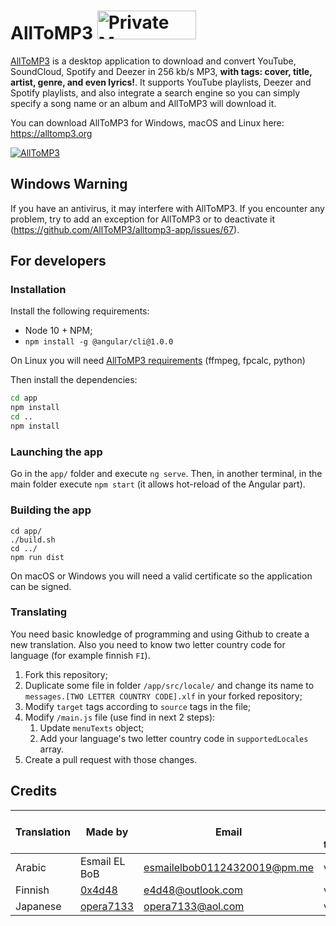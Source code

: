 # AllToMP3 <a href="https://packagecloud.io/"><img alt="Private Maven, RPM, DEB, PyPi and RubyGem Repository | packagecloud" height="46" src="https://packagecloud.io/images/packagecloud-badge.png" width="158" /></a>

[AllToMP3](https://alltomp3.org) is a desktop application to download and convert YouTube, SoundCloud, Spotify and Deezer in 256 kb/s MP3, **with tags: cover, title, artist, genre, and even lyrics!**.
It supports YouTube playlists, Deezer and Spotify playlists, and also integrate a search engine so you can simply specify a song name or an album and AllToMP3 will download it.

You can download AllToMP3 for Windows, macOS and Linux here: https://alltomp3.org

[![AllToMP3](alltomp3.png)](https://alltomp3.org)

## Windows Warning
If you have an antivirus, it may interfere with AllToMP3.
If you encounter any problem, try to add an exception for AllToMP3 or to deactivate it (https://github.com/AllToMP3/alltomp3-app/issues/67).

## For developers
### Installation
Install the following requirements:
- Node 10 + NPM;
- `npm install -g @angular/cli@1.0.0`

On Linux you will need [AllToMP3 requirements](https://github.com/AllToMP3/alltomp3#requirements) (ffmpeg, fpcalc, python)

Then install the dependencies:
```bash
cd app
npm install
cd ..
npm install
```

### Launching the app
Go in the `app/` folder and execute `ng serve`.
Then, in another terminal, in the main folder execute `npm start` (it allows hot-reload of the Angular part).

### Building the app
```
cd app/
./build.sh
cd ../
npm run dist
```
On macOS or Windows you will need a valid certificate so the application can be signed.

### Translating
You need basic knowledge of programming and using Github to create a new translation.
Also you need to know two letter country code for language (for example finnish `FI`).

1. Fork this repository;
1. Duplicate some file in folder `/app/src/locale/` and change its name to `messages.[TWO LETTER COUNTRY CODE].xlf` in your forked repository;
1. Modify `target` tags according to `source` tags in the file;
1. Modify `/main.js` file (use find in next 2 steps):
   1. Update `menuTexts` object;
   1. Add your language's two letter country code in `supportedLocales` array.
1. Create a pull request with those changes.

## Credits

|Translation|Made by|Email|Report wrong translation|
|---|---|---|---|
|Arabic|Esmail EL BoB|esmailelbob01124320019@pm.me|via email|
|Finnish|[0x4d48](https://github.com/0x4d48)|e4d48@outlook.com|via email|
|Japanese|[opera7133](https://github.com/opera7133)|opera7133@aol.com|via email|
